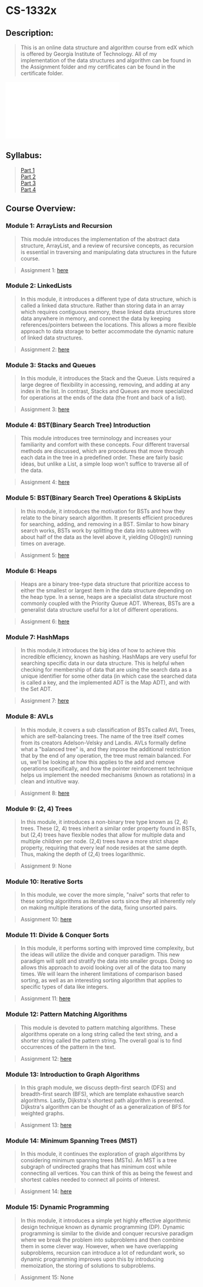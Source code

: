 # CS-1332x

## Description:

> This is an online data structure and algorithm course from edX which is offered by Georgia Institute of Technology. All of my implementation of the data structures and algorithm can be found in the Assignment folder and my certificates can be found in the certificate folder.

![Professional Certificate](CS1332/Certificates/Professional%20Certificate%20_%20edX%20Credentials%20Cs%201332.pdf)
## Syllabus:

> [Part 1](https://www.edx.org/course/data-structures-algorithms-i-arraylists-linkedlists-stacks-and-queues)<br>
> [Part 2](https://www.edx.org/course/data-structures-algorithms-ii-binary-trees-heaps-skiplists-and-hashmaps)<br>
> [Part 3](https://www.edx.org/course/data-structures-algorithms-iii-avl-and-2-4-trees-divide-and-conquer-algorithms)<br>
> [Part 4](https://www.edx.org/course/data-structures-algorithms-iv-pattern-matching-djikstras-mst-and-dynamic-programming-algorithms)<br>

## Course Overview:

### Module 1: ArrayLists and Recursion

> This module introduces the implementation of the abstract data structure, ArrayList, and a review of recursive concepts, as recursion is essential in traversing and manipulating data structures in the future course.

> Assignment 1: [here](https://github.com/Leon-CYL/CS-1332/tree/main/CS1332/Assignments/Assignment-1)<br>

### Module 2: LinkedLists

> In this module, it introduces a different type of data structure, which is called a linked data structure. Rather than storing data in an array which requires contiguous memory, these linked data structures store data anywhere in memory, and connect the data by keeping references/pointers between the locations. This allows a more flexible approach to data storage to better accommodate the dynamic nature of linked data structures.

> Assignment 2: [here](https://github.com/Leon-CYL/CS-1332/tree/main/CS1332/Assignments/Assignment-2)<br>

### Module 3: Stacks and Queues

> In this module, it introduces the Stack and the Queue. Lists required a large degree of flexibility in accessing, removing, and adding at any index in the list. In contrast, Stacks and Queues are more specialized for operations at the ends of the data (the front and back of a list).

> Assignment 3: [here](https://github.com/Leon-CYL/CS-1332/tree/main/CS1332/Assignments/Assignment-3)<br>

### Module 4: BST(Binary Search Tree) Introduction

> This module introduces tree terminology and increases your familiarity and comfort with these concepts. Four different traversal methods are discussed, which are procedures that move through each data in the tree in a predefined order. These are fairly basic ideas, but unlike a List, a simple loop won't suffice to traverse all of the data.

> Assignment 4: [here](https://github.com/Leon-CYL/CS-1332/tree/main/CS1332/Assignments/Assignment-4)<br>

### Module 5: BST(Binary Search Tree) Operations & SkipLists

> In this module, it introduces the motivation for BSTs and how they relate to the binary search algorithm. It presents efficient procedures for searching, adding, and removing in a BST. Similar to how binary search works, BSTs work by splitting the data into subtrees with about half of the data as the level above it, yielding O(log(n))  running times on average.

> Assignment 5: [here](https://github.com/Leon-CYL/CS-1332/tree/main/CS1332/Assignments/Assignment-5)<br>

### Module 6: Heaps

> Heaps are a binary tree-type data structure that prioritize access to either the smallest or largest item in the data structure depending on the heap type. In a sense, heaps are a specialist data structure most commonly coupled with the Priority Queue ADT. Whereas, BSTs are a generalist data structure useful for a lot of different operations.

> Assignment 6: [here](https://github.com/Leon-CYL/CS-1332/tree/main/CS1332/Assignments/Assignment-6)<br>

### Module 7: HashMaps

> In this module,it introduces the big idea of how to achieve this incredible efficiency, known as hashing. HashMaps are very useful for searching specific data in our data structure. This is helpful when checking for membership of data that are using the search data as a unique identifier for some other data (in which case the searched data is called a key, and the implemented ADT is the Map ADT), and with the Set ADT.

> Assignment 7: [here](https://github.com/Leon-CYL/CS-1332/tree/main/CS1332/Assignments/Assignment-7)<br>

### Module 8: AVLs

> In this module, it covers a sub classification of BSTs called AVL Trees, which are self-balancing trees. The name of the tree itself comes from its creators Adelson-Velsky and Landis. AVLs formally define what a "balanced tree" is, and they impose the additional restriction that by the end of any operation, the tree must remain balanced. For us, we'll be looking at how this applies to the add and remove operations specifically, and how the pointer reinforcement technique helps us implement the needed mechanisms (known as rotations) in a clean and intuitive way.

> Assignment 8: [here](https://github.com/Leon-CYL/CS-1332/tree/main/CS1332/Assignments/Assignment-8)<br>

### Module 9: (2, 4) Trees

> In this module, it introduces a non-binary tree type known as (2, 4) trees. These (2, 4) trees inherit a similar order property found in BSTs, but (2,4) trees have flexible nodes that allow for multiple data and multiple children per node. (2,4) trees have a more strict shape property, requiring that every leaf node resides at the same depth. Thus, making the depth of (2,4) trees logarithmic.

> Assignment 9: None

### Module 10: Iterative Sorts

> In this module, we cover the more simple, "naïve" sorts that refer to these sorting algorithms as iterative sorts since they all inherently rely on making multiple iterations of the data, fixing unsorted pairs.

> Assignment 10: [here](https://github.com/Leon-CYL/CS-1332/tree/main/CS1332/Assignments/Assignment-10)<br>

### Module 11: Divide & Conquer Sorts

> In this module, it performs sorting with improved time complexity, but the ideas will utilize the divide and conquer paradigm. This new paradigm will split and stratify the data into smaller groups. Doing so allows this approach to avoid looking over all of the data too many times. We will learn the inherent limitations of comparison based sorting, as well as an interesting sorting algorithm that applies to specific types of data like integers.

> Assignment 11: [here](https://github.com/Leon-CYL/CS-1332/tree/main/CS1332/Assignments/Assignment-11)<br>

### Module 12: Pattern Matching Algorithms

> This module is devoted to pattern matching algorithms. These algorithms operate on a long string called the text string, and a shorter string called the pattern string. The overall goal is to find occurrences of the pattern in the text.

> Assignment 12: [here](https://github.com/Leon-CYL/CS-1332/tree/main/CS1332/Assignments/Assignment-12)<br>

### Module 13: Introduction to Graph Algorithms

> In this graph module, we discuss depth-first search (DFS) and breadth-first search (BFS), which are template exhaustive search algorithms. Lastly, Dijkstra's shortest path algorithm is presented. Dijkstra's algorithm can be thought of as a generalization of BFS for weighted graphs.

> Assignment 13: [here](https://github.com/Leon-CYL/CS-1332/tree/main/CS1332/Assignments/Assignment-13)<br>

### Module 14: Minimum Spanning Trees (MST)

> In this module, it continues the exploration of graph algorithms by considering minimum spanning trees (MSTs). An MST is a tree subgraph of undirected graphs that has minimum cost while connecting all vertices. You can think of this as being the fewest and shortest cables needed to connect all points of interest.

> Assignment 14: [here](https://github.com/Leon-CYL/CS-1332/tree/main/CS1332/Assignments/Assignment-14)<br>

### Module 15: Dynamic Programming

> In this module, it introduces a simple yet highly effective algorithmic design technique known as dynamic programming (DP). Dynamic programming is similar to the divide and conquer recursive paradigm where we break the problem into subproblems and then combine them in some clever way. However, when we have overlapping subproblems, recursion can introduce a lot of redundant work, so dynamic programming improves upon this by introducing memoization, the storing of solutions to subproblems.

> Assignment 15: None
